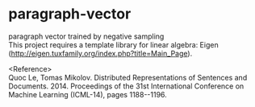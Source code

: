 paragraph-vector
================

paragraph vector trained by negative sampling<br>
This project requires a template library for linear algebra: Eigen (http://eigen.tuxfamily.org/index.php?title=Main_Page).

\<Reference\><br>
Quoc Le, Tomas Mikolov. Distributed Representations of Sentences and Documents. 2014. Proceedings of the 31st International Conference on Machine Learning (ICML-14), pages 1188--1196.
